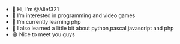 - 👋 Hi, I’m @Alief321
- 👀 I’m interested in programming and video games
- 🌱 I’m currently learning php
- 🎉 I also learned a little bit about python,pascal,javascript and php
- 😁 Nice to meet you guys

<!---
Alief321/Alief321 is a ✨ special ✨ repository because its `README.md` (this file) appears on your GitHub profile.
You can click the Preview link to take a look at your changes.
--->

